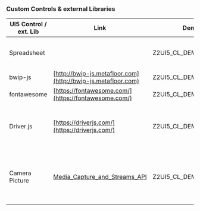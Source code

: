 ### Custom Controls & external Libraries
| UI5 Control / ext. Lib  | Link | Demo | Description | 
| ------------- | ------------- | ------------- | ------------- |
| Spreadsheet  | | Z2UI5_CL_DEMO_APP_077 | Download internal Tables in XLSX  |
| bwip-js  | [http://bwip-js.metafloor.com](http://bwip-js.metafloor.com) | Z2UI5_CL_DEMO_APP_102  | Generate Barcodes  |
| fontawesome  | [https://fontawesome.com/](https://fontawesome.com/) | Z2UI5_CL_DEMO_APP_118  | Fonts |
| Driver.js  | [https://driverjs.com/](https://driverjs.com/) | Z2UI5_CL_DEMO_APP_119  | Product tours, highlights, contextual help and more |
| Camera Picture  | [Media_Capture_and_Streams_API](https://developer.mozilla.org/en-US/docs/Web/API/Media_Capture_and_Streams_API)| Z2UI5_CL_DEMO_APP_137  | Capture a picture with the Media Capture and Streams API   |

